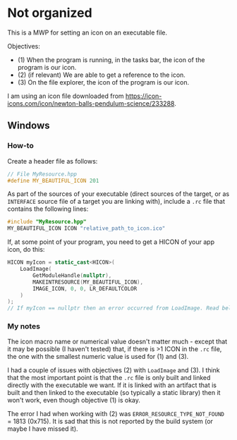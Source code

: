 # Not organized

This is a MWP for setting an icon on an executable file.

Objectives:

- (1) When the program is running, in the tasks bar, the icon of the program is our icon.
- (2) (if relevant) We are able to get a reference to the icon.
- (3) On the file explorer, the icon of the program is our icon.

I am using an icon file downloaded from https://icon-icons.com/icon/newton-balls-pendulum-science/233288.

## Windows

### How-to

Create a header file as follows:

```c++
// File MyResource.hpp
#define MY_BEAUTIFUL_ICON 201
```

As part of the sources of your executable (direct sources of the target, or as `INTERFACE` source file of a target you
are linking with), include a `.rc` file that contains the following lines:

```c++
#include "MyResource.hpp"
MY_BEAUTIFUL_ICON ICON "relative_path_to_icon.ico"
```

If, at some point of your program, you need to get a HICON of your app icon, do this:

```c++
HICON myIcon = static_cast<HICON>(
    LoadImage(
        GetModuleHandle(nullptr), 
        MAKEINTRESOURCE(MY_BEAUTIFUL_ICON),
        IMAGE_ICON, 0, 0, LR_DEFAULTCOLOR
    )
);
// If myIcon == nullptr then an error occurred from LoadImage. Read below if error is 0x715.
```

### My notes

The icon macro name or numerical value doesn't matter much - except that it may be possible (I haven't tested) that, if
there is >1 ICON in the `.rc` file, the one with the smallest numeric value is used for (1) and (3).

I had a couple of issues with objectives (2) with `LoadImage` and (3). I think that the most important point is that
the `.rc` file is only built and linked directly with the executable we want. If it is linked with an artifact that is
built and then linked to the executable (so typically a static library) then it won't work, even though objective (1) is
okay.

The error I had when working with (2) was `ERROR_RESOURCE_TYPE_NOT_FOUND` = 1813 (0x715). It is sad that this is not
reported by the build system (or maybe I have missed it).
